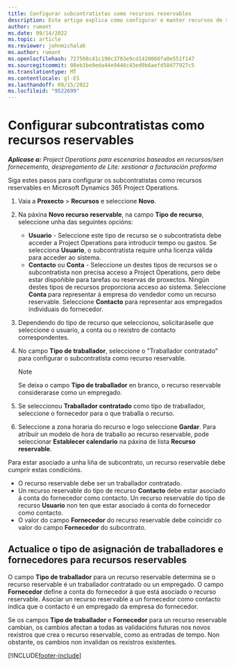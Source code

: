 ```yaml
---
title: Configurar subcontratistas como recursos reservables
description: Este artigo explica como configurar e manter recursos de subcontratistas que se crean a partir de usuarios e contactos do sistema, para que poidan asociarse a subcontratos en Microsoft Dynamics 365 Project Operations.
author: rumant
ms.date: 09/14/2022
ms.topic: article
ms.reviewer: johnmichalak
ms.author: rumant
ms.openlocfilehash: 727508c41c190c3703e9cd1420066fa0e551f147
ms.sourcegitcommit: 08eb3be9eda44e9446c43ed9b6aefd58d77927c5
ms.translationtype: MT
ms.contentlocale: gl-ES
ms.lasthandoff: 09/15/2022
ms.locfileid: "9522699"
---
```

# <a name="set-up-subcontractors-as-bookable-resources"></a>Configurar subcontratistas como recursos reservables

_**Aplícase a:** Project Operations para escenarios baseados en recursos/sen fornecemento, despregamento de Lite: xestionar a facturación proforma_

Siga estes pasos para configurar os subcontratistas como recursos reservables en Microsoft Dynamics 365 Project Operations.

1. Vaia a **Proxecto** \> **Recursos** e seleccione **Novo**.
2. Na páxina **Novo recurso reservable**, na campo **Tipo de recurso**, seleccione unha das seguintes opcións:

    - **Usuario** - Seleccione este tipo de recurso se o subcontratista debe acceder a Project Operations para introducir tempo ou gastos. Se selecciona **Usuario**, o subcontratista require unha licenza válida para acceder ao sistema.
    - **Contacto** ou **Conta** - Seleccione un destes tipos de recursos se o subcontratista non precisa acceso a Project Operations, pero debe estar dispoñible para tarefas ou reservas de proxectos. Ningún destes tipos de recursos proporciona acceso ao sistema. Seleccione **Conta** para representar á empresa do vendedor como un recurso reservable. Seleccione **Contacto** para representar aos empregados individuais do fornecedor.

3. Dependendo do tipo de recurso que seleccionou, solicitaráselle que seleccione o usuario, a conta ou o rexistro de contacto correspondentes.
4. No campo **Tipo de traballador**, seleccione o "Traballador contratado" para configurar o subcontratista como recurso reservable.

    > [!NOTE]
    > Se deixa o campo **Tipo de traballador** en branco, o recurso reservable considerarase como un empregado.

5. Se seleccionou **Traballador contratado** como tipo de traballador, seleccione o fornecedor para o que traballa o recurso.
6. Seleccione a zona horaria do recurso e logo seleccione **Gardar**. Para atribuír un modelo de hora de traballo ao recurso reservable, pode seleccionar **Establecer calendario** na páxina de lista **Recurso reservable**.

Para estar asociado a unha liña de subcontrato, un recurso reservable debe cumprir estas condicións.

- O recurso reservable debe ser un traballador contratado.
- Un recurso reservable do tipo de recurso **Contacto** debe estar asociado á conta do fornecedor como contacto. Un recurso reservable do tipo de recurso **Usuario** non ten que estar asociado á conta do fornecedor como contacto.
- O valor do campo **Fornecedor** do recurso reservable debe coincidir co valor do campo **Fornecedor** do subcontrato.

## <a name="update-the-type-of-worker-and-vendor-mapping-for-bookable-resources"></a>Actualice o tipo de asignación de traballadores e fornecedores para recursos reservables

O campo **Tipo de traballador** para un recurso reservable determina se o recurso reservable é un traballador contratado ou un empregado. O campo **Fornecedor** define a conta do fornecedor á que está asociado o recurso reservable. Asociar un recurso reservable a un fornecedor como contacto indica que o contacto é un empregado da empresa do fornecedor.

Se os campos **Tipo de traballador** e **Fornecedor** para un recurso reservable cambian, os cambios afectan a todas as validacións futuras nos novos rexistros que crea o recurso reservable, como as entradas de tempo. Non obstante, os cambios non invalidan os rexistros existentes.

[!INCLUDE[footer-include](../../includes/footer-banner.md)]
